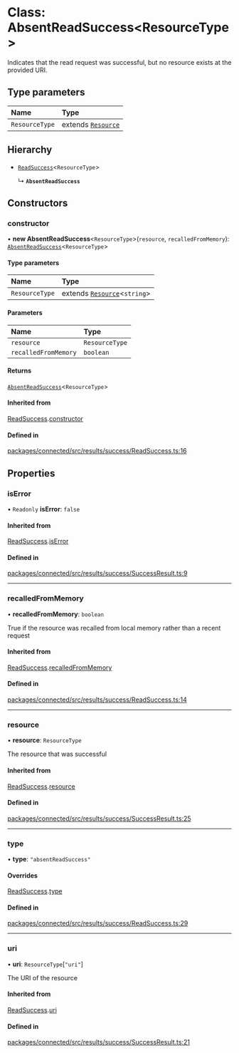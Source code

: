 # Class: AbsentReadSuccess\<ResourceType\>

Indicates that the read request was successful, but no resource exists at
the provided URI.

## Type parameters

| Name | Type |
| :------ | :------ |
| `ResourceType` | extends [`Resource`](../interfaces/Resource.md) |

## Hierarchy

- [`ReadSuccess`](ReadSuccess.md)\<`ResourceType`\>

  ↳ **`AbsentReadSuccess`**

## Constructors

### constructor

• **new AbsentReadSuccess**\<`ResourceType`\>(`resource`, `recalledFromMemory`): [`AbsentReadSuccess`](AbsentReadSuccess.md)\<`ResourceType`\>

#### Type parameters

| Name | Type |
| :------ | :------ |
| `ResourceType` | extends [`Resource`](../interfaces/Resource.md)\<`string`\> |

#### Parameters

| Name | Type |
| :------ | :------ |
| `resource` | `ResourceType` |
| `recalledFromMemory` | `boolean` |

#### Returns

[`AbsentReadSuccess`](AbsentReadSuccess.md)\<`ResourceType`\>

#### Inherited from

[ReadSuccess](ReadSuccess.md).[constructor](ReadSuccess.md#constructor)

#### Defined in

[packages/connected/src/results/success/ReadSuccess.ts:16](https://github.com/o-development/ldo/blob/2085e12f9f1a1b9db0429a041343e0568e3bede9/packages/connected/src/results/success/ReadSuccess.ts#L16)

## Properties

### isError

• `Readonly` **isError**: ``false``

#### Inherited from

[ReadSuccess](ReadSuccess.md).[isError](ReadSuccess.md#iserror)

#### Defined in

[packages/connected/src/results/success/SuccessResult.ts:9](https://github.com/o-development/ldo/blob/2085e12f9f1a1b9db0429a041343e0568e3bede9/packages/connected/src/results/success/SuccessResult.ts#L9)

___

### recalledFromMemory

• **recalledFromMemory**: `boolean`

True if the resource was recalled from local memory rather than a recent
request

#### Inherited from

[ReadSuccess](ReadSuccess.md).[recalledFromMemory](ReadSuccess.md#recalledfrommemory)

#### Defined in

[packages/connected/src/results/success/ReadSuccess.ts:14](https://github.com/o-development/ldo/blob/2085e12f9f1a1b9db0429a041343e0568e3bede9/packages/connected/src/results/success/ReadSuccess.ts#L14)

___

### resource

• **resource**: `ResourceType`

The resource that was successful

#### Inherited from

[ReadSuccess](ReadSuccess.md).[resource](ReadSuccess.md#resource)

#### Defined in

[packages/connected/src/results/success/SuccessResult.ts:25](https://github.com/o-development/ldo/blob/2085e12f9f1a1b9db0429a041343e0568e3bede9/packages/connected/src/results/success/SuccessResult.ts#L25)

___

### type

• **type**: ``"absentReadSuccess"``

#### Overrides

[ReadSuccess](ReadSuccess.md).[type](ReadSuccess.md#type)

#### Defined in

[packages/connected/src/results/success/ReadSuccess.ts:29](https://github.com/o-development/ldo/blob/2085e12f9f1a1b9db0429a041343e0568e3bede9/packages/connected/src/results/success/ReadSuccess.ts#L29)

___

### uri

• **uri**: `ResourceType`[``"uri"``]

The URI of the resource

#### Inherited from

[ReadSuccess](ReadSuccess.md).[uri](ReadSuccess.md#uri)

#### Defined in

[packages/connected/src/results/success/SuccessResult.ts:21](https://github.com/o-development/ldo/blob/2085e12f9f1a1b9db0429a041343e0568e3bede9/packages/connected/src/results/success/SuccessResult.ts#L21)
